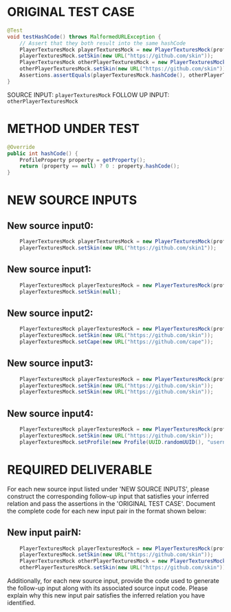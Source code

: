 # ORIGINAL TEST CASE
```java
@Test
void testHashCode() throws MalformedURLException {
    // Assert that they both result into the same hashCode
    PlayerTexturesMock playerTexturesMock = new PlayerTexturesMock(profile);
    playerTexturesMock.setSkin(new URL("https://github.com/skin"));
    PlayerTexturesMock otherPlayerTexturesMock = new PlayerTexturesMock(profile);
    otherPlayerTexturesMock.setSkin(new URL("https://github.com/skin"));
    Assertions.assertEquals(playerTexturesMock.hashCode(), otherPlayerTexturesMock.hashCode());
}

```
SOURCE INPUT: `playerTexturesMock`
FOLLOW UP INPUT: `otherPlayerTexturesMock`


# METHOD UNDER TEST
```java
@Override
public int hashCode() {
    ProfileProperty property = getProperty();
    return (property == null) ? 0 : property.hashCode();
}

```


# NEW SOURCE INPUTS
## New source input0:
```java
    PlayerTexturesMock playerTexturesMock = new PlayerTexturesMock(profile);
    playerTexturesMock.setSkin(new URL("https://github.com/skin1"));
```

## New source input1:
```java
    PlayerTexturesMock playerTexturesMock = new PlayerTexturesMock(profile);
    playerTexturesMock.setSkin(null);
```

## New source input2:
```java
    PlayerTexturesMock playerTexturesMock = new PlayerTexturesMock(profile);
    playerTexturesMock.setSkin(new URL("https://github.com/skin"));
    playerTexturesMock.setCape(new URL("https://github.com/cape"));
```

## New source input3:
```java
    PlayerTexturesMock playerTexturesMock = new PlayerTexturesMock(profile);
    playerTexturesMock.setSkin(new URL("https://github.com/skin"));
    playerTexturesMock.setSkin(new URL("https://github.com/skin"));
```

## New source input4:
```java
    PlayerTexturesMock playerTexturesMock = new PlayerTexturesMock(profile);
    playerTexturesMock.setSkin(new URL("https://github.com/skin"));
    playerTexturesMock.setProfile(new Profile(UUID.randomUUID(), "username"));
```



# REQUIRED DELIVERABLE
For each new source input listed under 'NEW SOURCE INPUTS', please construct the corresponding follow-up input that satisfies your inferred relation and pass the assertions in the 'ORIGINAL TEST CASE'. Document the complete code for each new input pair in the format shown below:
## New input pairN:
```java
    PlayerTexturesMock playerTexturesMock = new PlayerTexturesMock(profile);
    playerTexturesMock.setSkin(new URL("https://github.com/skin"));
    PlayerTexturesMock otherPlayerTexturesMock = new PlayerTexturesMock(profile);
    otherPlayerTexturesMock.setSkin(new URL("https://github.com/skin"));
```

Additionally, for each new source input, provide the code used to generate the follow-up input along with its associated source input code. Please explain why this new input pair satisfies the inferred relation you have identified.